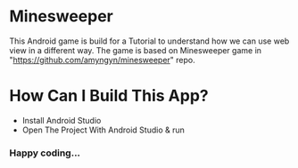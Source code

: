 # Minesweeper
This Android game is build for a Tutorial to understand how we can use web view in a different way. The game is based on Minesweeper game in "https://github.com/amyngyn/minesweeper" repo.

# How Can I Build This App?
- Install Android Studio
- Open The Project With Android Studio & run

### Happy coding...

